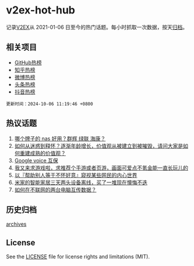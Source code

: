 # v2ex-hot-hub

 记录[V2EX](https://www.v2ex.com/)从 2021-01-06 日至今的热门话题。每小时抓取一次数据，按天[归档](archives)。
 
 ## 相关项目

- [GitHub热榜](https://github.com/lonnyzhang423/github-hot-hub)
- [知乎热榜](https://github.com/lonnyzhang423/zhihu-hot-hub)
- [微博热榜](https://github.com/lonnyzhang423/weibo-hot-hub)
- [头条热榜](https://github.com/lonnyzhang423/toutiao-hot-hub)
- [抖音热榜](https://github.com/lonnyzhang423/douyin-hot-hub)


 `更新时间：2024-10-06 11:19:46 +0800`

## 热议话题

1. [哪个牌子的 nas 好用？群辉 绿联 海康？](https://www.v2ex.com/t/1077745)
1. [如何从迷惑到释怀？逐渐年龄增长，价值观从被建立到被摧毁，请问大家是如何重建成熟的价值观？](https://www.v2ex.com/t/1077747)
1. [Google voice 互保](https://www.v2ex.com/t/1077759)
1. [我又来求游戏啦，求推荐个手游或者页游，画面可爱点不氪金能一直长玩儿的](https://www.v2ex.com/t/1077741)
1. [以『帮助别人等于不怀好意』窥视某些网民的内心世界](https://www.v2ex.com/t/1077799)
1. [米家的智能家居三天两头设备离线，买了一堆现在懊悔不迭](https://www.v2ex.com/t/1077839)
1. [如何在不联网的两台电脑互传数据？](https://www.v2ex.com/t/1077810)

## 历史归档

[archives](archives)

## License

See the [LICENSE](LICENSE) file for license rights and limitations (MIT).
